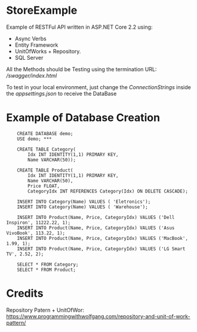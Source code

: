 # StoreExample
Example of RESTFul API written in ASP.NET Core 2.2 using: 
* Async Verbs 
* Entity Framework
* UnitOfWorks + Repository. 
* SQL Server

All the Methods should be Testing using the termination URL: _/swagger/index.html_ 

To test in your local environment, just change the _ConnectionStrings_ inside the _appsettings.json_ to receive the DataBase

  # Example of Database Creation

```console
	CREATE DATABASE demo;
	USE demo; ***

	CREATE TABLE Category(
		Idx INT IDENTITY(1,1) PRIMARY KEY,
		Name VARCHAR(50));

	CREATE TABLE Product(
		Idx INT IDENTITY(1,1) PRIMARY KEY,
		Name VARCHAR(50),
		Price FLOAT,
		CategoryIdx INT REFERENCES Category(Idx) ON DELETE CASCADE);

	INSERT INTO Category(Name) VALUES ( 'Eletronics');
	INSERT INTO Category(Name) VALUES ( 'Warehouse');

	INSERT INTO Product(Name, Price, CategoryIdx) VALUES ('Dell Inspiron', 11222.22, 1);
	INSERT INTO Product(Name, Price, CategoryIdx) VALUES ('Asus VivoBook', 113.22, 1);
	INSERT INTO Product(Name, Price, CategoryIdx) VALUES ('MacBook', 1.99, 1);
	INSERT INTO Product(Name, Price, CategoryIdx) VALUES ('LG Smart TV', 2.52, 2);

	SELECT * FROM Category;
	SELECT * FROM Product;
```

# Credits
Repository Patern + UnitOfWor: https://www.programmingwithwolfgang.com/repository-and-unit-of-work-pattern/


